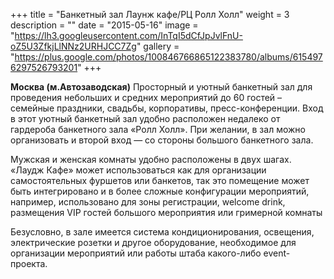 +++
title = "Банкетный зал Лаунж кафе/РЦ Ролл Холл"
weight = 3
description = ""
date = "2015-05-16"
image = "https://lh3.googleusercontent.com/InTqI5dCfJpJvlFnU-oZ5U3ZfkjLlNNz2URHJCC7Zg"
gallery = "https://plus.google.com/photos/100846766865122383780/albums/6154976297526793201"
+++


**Москва (м.Автозаводская)** Просторный и уютный банкетный зал для проведения небольших и средних мероприятий до 60 гостей – семейные праздники, свадьбы, корпоративы, пресс-конференции. Вход в этот уютный банкетный зал удобно расположен недалеко от гардероба банкетного зала «Ролл Холл». При желании, в зал можно организовать и второй вход — со стороны большого банкетного зала.
<!--more-->

Мужская и женская комнаты удобно расположены в двух шагах. «Лаудж Кафе» может использоваться как для организации самостоятельных фуршетов или банкетов, так это помещение может быть интегрировано и в более сложные конфигурации мероприятий, например, использовано для зоны регистрации, welcome drink, размещения VIP гостей большого мероприятия или гримерной комнаты

Безусловно, в зале имеется система кондиционирования, освещения, электрические розетки и другое оборудование, необходимое для организации мероприятий или работы штаба какого-либо event-проекта.

